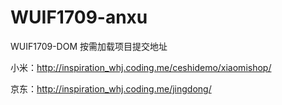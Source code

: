 # WUIF1709-anxu
WUIF1709-DOM 按需加载项目提交地址

小米：http://inspiration_whj.coding.me/ceshidemo/xiaomishop/

京东：http://inspiration_whj.coding.me/jingdong/